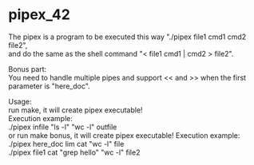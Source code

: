 # pipex_42
The pipex is a program to be executed this way "./pipex file1 cmd1 cmd2 file2",  
and do the same as the shell command "< file1 cmd1 | cmd2 > file2".  
  
Bonus part:  
You need to handle multiple pipes and support << and >> when the first parameter is "here_doc".
  
Usage:  
run make, it will create pipex executable!  
Execution example:  
	./pipex infile "ls -l" "wc -l" outfile  
or run make bonus, it will create pipex executable!
Execution example:
	./pipex here_doc lim cat "wc -l" file  
	./pipex file1 cat "grep hello" "wc -l" file2  
